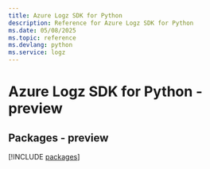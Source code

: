 ```yaml
---
title: Azure Logz SDK for Python
description: Reference for Azure Logz SDK for Python
ms.date: 05/08/2025
ms.topic: reference
ms.devlang: python
ms.service: logz
---
```

# Azure Logz SDK for Python - preview
## Packages - preview
[!INCLUDE [packages](logz-index.md)]